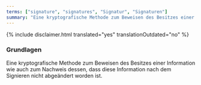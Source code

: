```yaml
---
terms: ["signature", "signatures", "Signatur", "Signaturen"]
summary: "Eine kryptografische Methode zum Beweisen des Besitzes einer Information wie auch zum Nachweis dessen, dass diese Information nach dem Signieren nicht abgeändert worden ist"
---
```


{% include disclaimer.html translated="yes" translationOutdated="no" %}
### Grundlagen

Eine kryptografische Methode zum Beweisen des Besitzes einer Information wie auch zum Nachweis dessen, dass diese Information nach dem Signieren nicht abgeändert worden ist.
